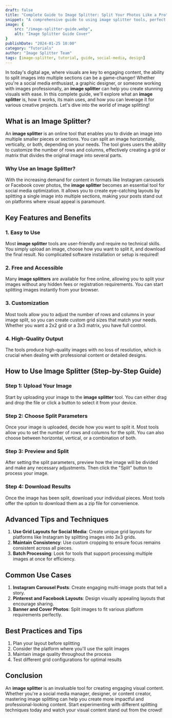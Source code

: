```yaml
---
draft: false
title: "Complete Guide to Image Splitter: Split Your Photos Like a Pro"
snippet: "A comprehensive guide to using image splitter tools, perfect for social media enthusiasts, graphic designers, and anyone working with images professionally."
image: {
    src: "/image-splitter-guide.webp",
    alt: "Image Splitter Guide Cover"
}
publishDate: "2024-01-25 10:00"
category: "Tutorials"
author: "Image Splitter Team"
tags: [image-splitter, tutorial, guide, social-media, design]
---
```


In today's digital age, where visuals are key to engaging content, the ability to split images into multiple sections can be a game-changer! Whether you're a social media enthusiast, a graphic designer, or someone working with images professionally, an **image splitter** can help you create stunning visuals with ease. In this complete guide, we'll explore what an **image splitter** is, how it works, its main uses, and how you can leverage it for various creative projects. Let's dive into the world of image splitting!

## What is an Image Splitter?

An **image splitter** is an online tool that enables you to divide an image into multiple smaller pieces or sections. You can split an image horizontally, vertically, or both, depending on your needs. The tool gives users the ability to customize the number of rows and columns, effectively creating a grid or matrix that divides the original image into several parts.

### Why Use an Image Splitter?

With the increasing demand for content in formats like Instagram carousels or Facebook cover photos, the **image splitter** becomes an essential tool for social media optimization. It allows you to create eye-catching layouts by splitting a single image into multiple sections, making your posts stand out on platforms where visual appeal is paramount.

## Key Features and Benefits

### 1. Easy to Use
Most **image splitter** tools are user-friendly and require no technical skills. You simply upload an image, choose how you want to split it, and download the final result. No complicated software installation or setup is required!

### 2. Free and Accessible
Many **image splitters** are available for free online, allowing you to split your images without any hidden fees or registration requirements. You can start splitting images instantly from your browser.

### 3. Customization
Most tools allow you to adjust the number of rows and columns in your image split, so you can create custom grid sizes that match your needs. Whether you want a 2x2 grid or a 3x3 matrix, you have full control.

### 4. High-Quality Output
The tools produce high-quality images with no loss of resolution, which is crucial when dealing with professional content or detailed designs.

## How to Use Image Splitter (Step-by-Step Guide)

### Step 1: Upload Your Image
Start by uploading your image to the **image splitter** tool. You can either drag and drop the file or click a button to select it from your device.

### Step 2: Choose Split Parameters
Once your image is uploaded, decide how you want to split it. Most tools allow you to set the number of rows and columns for the split. You can also choose between horizontal, vertical, or a combination of both.

### Step 3: Preview and Split
After setting the split parameters, preview how the image will be divided and make any necessary adjustments. Then click the "Split" button to process your image.

### Step 4: Download Results
Once the image has been split, download your individual pieces. Most tools offer the option to download them as a zip file for convenience.

## Advanced Tips and Techniques

1. **Use Grid Layouts for Social Media**: Create unique grid layouts for platforms like Instagram by splitting images into 3x3 grids.
2. **Maintain Consistency**: Use custom cropping to ensure focus remains consistent across all pieces.
3. **Batch Processing**: Look for tools that support processing multiple images at once for efficiency.

## Common Use Cases

1. **Instagram Carousel Posts**: Create engaging multi-image posts that tell a story.
2. **Pinterest and Facebook Layouts**: Design visually appealing layouts that encourage sharing.
3. **Banner and Cover Photos**: Split images to fit various platform requirements perfectly.

## Best Practices and Tips

1. Plan your layout before splitting
2. Consider the platform where you'll use the split images
3. Maintain image quality throughout the process
4. Test different grid configurations for optimal results

## Conclusion

An **image splitter** is an invaluable tool for creating engaging visual content. Whether you're a social media manager, designer, or content creator, mastering image splitting can help you create more impactful and professional-looking content. Start experimenting with different splitting techniques today and watch your visual content stand out from the crowd!
